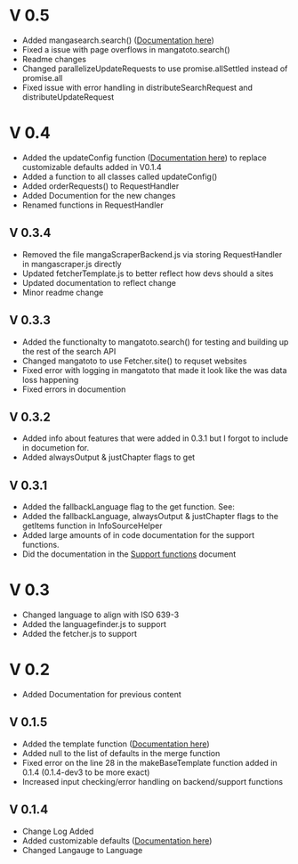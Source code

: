 # V 0.5
 - Added mangasearch.search() ([Documentation here](API.md##Search))
 - Fixed a issue with page overflows in mangatoto.search()
 - Readme changes
 - Changed parallelizeUpdateRequests to use promise.allSettled instead of promise.all
 - Fixed issue with error handling in distributeSearchRequest and distributeUpdateRequest
# V 0.4
 - Added the updateConfig function ([Documentation here](API.md##UpdateConfig)) to replace customizable defaults added in V0.1.4
 - Added a function to all classes called updateConfig()
 - Added orderRequests() to RequestHandler
 - Added Documention for the new changes
 - Renamed functions in RequestHandler
## V 0.3.4
 - Removed the file mangaScraperBackend.js via storing RequestHandler in mangascraper.js directly
 - Updated fetcherTemplate.js to better reflect how devs should a sites
 - Updated documentation to reflect change
 - Minor readme change
## V 0.3.3
 - Added the functionalty to mangatoto.search() for testing and building up the rest of the search API
 - Changed mangatoto to use Fetcher.site() to requset websites
 - Fixed error with logging in mangatoto that made it look like the was data loss happening
 - Fixed errors in documention
## V 0.3.2
 - Added info about features that were added in 0.3.1 but I forgot to include in documetion for.
 - Added alwaysOutput & justChapter flags to get
## V 0.3.1
 - Added the fallbackLanguage flag to the get function. See:
 - Added the fallbackLanguage, alwaysOutput & justChapter flags to the getItems function in InfoSourceHelper
 - Added large amounts of in code documentation for the support functions.
 - Did the documentation in the [Support functions](Support%20functions.md) document
# V 0.3
 - Changed language to align with ISO 639-3
 - Added the languagefinder.js to support
 - Added the fetcher.js to support
# V 0.2
 - Added Documentation for previous content
## V 0.1.5
 - Added the template function ([Documentation here](API.md##Template))
 - Added null to the list of defaults in the merge function
 - Fixed error on the line 28 in the makeBaseTemplate function added in 0.1.4 (0.1.4-dev3 to be more exact)
 - Increased input checking/error handling on backend/support functions
## V 0.1.4
 - Change Log Added
 - Added customizable defaults ([Documentation here](API.md##Config%20/%20Customizable%20defaults))
 - Changed Langauge to Language